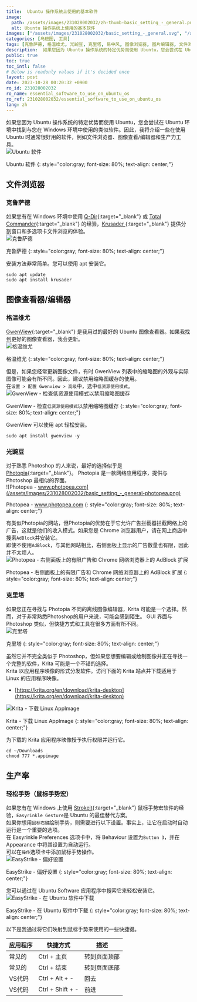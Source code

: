 ```yaml
---
title:  Ubuntu 操作系统上使用的基本软件
image:
  path: /assets/images/231028002032/zh-thumb-basic_setting_-_general.png
  alt: Ubuntu 操作系统上使用的基本软件
images: ["/assets/images/231028002032/basic_setting_-_general.svg", "/assets/images/231028002032/basic_setting_-_general-krusader.png", "/assets/images/231028002032/basic_setting_-_general-gwenview.png", "/assets/images/231028002032/basic_setting_-_general-enable-log-resource-usage-mode.png", "/assets/images/231028002032/basic_setting_-_general-photopea.png", "/assets/images/231028002032/basic_setting_-_general-photopea-adblock.png", "/assets/images/231028002032/basic_setting_-_general-krita.png", "/assets/images/231028002032/basic_setting_-_general-krita-downdlaod-appimage.png", "/assets/images/231028002032/basic_setting_-_general-easystroke.png", "/assets/images/231028002032/basic_setting_-_general-easystroke-download.png"]
categories: [乌班图, 工具]
tags: [克鲁萨德, 格温维尤, 光豌豆, 克里塔, 易中风, 图像浏览器, 图片编辑器, 文件浏览器, 鼠标宏, 乌班图, 工具]
description:  如果您因为 Ubuntu 操作系统的特定优势而使用 Ubuntu，您会尝试在 Ubuntu 环境中找到与您在 Windows 环境中使用的类似软​​件。因此，我将介绍一些在使用 Ubuntu 时通常很好用的软件，例如文件浏览器、图像查看/编辑器和生产力工具。
public: true
toc: true
toc_intl: false
# Below is readonly values if it's decided once
layout: post
date: 2023-10-28 00:20:32 +0900
ro_id: 231028002032
ro_name: essential_software_to_use_on_ubuntu_os
ro_ref: 231028002032/essential_software_to_use_on_ubuntu_os
lang: zh
---
```

如果您因为 Ubuntu 操作系统的特定优势而使用 Ubuntu，您会尝试在 Ubuntu 环境中找到与您在 Windows 环境中使用的类似软​​件。因此，我将介绍一些在使用 Ubuntu 时通常很好用的软件，例如文件浏览器、图像查看/编辑器和生产力工具。  
![Ubuntu 软件](/assets/images/231028002032/basic_setting_-_general.svg)  

Ubuntu 软件
{: style="color:gray; font-size: 80%; text-align: center;"}

## 文件浏览器
### 克鲁萨德
如果您有在 Windows 环境中使用 [Q-Dir](http://www.q-dir.com){:target="_blank"} 或 [Total Commander](https://www.ghisler.com/download.htm){:target="_blank"} 的经验，[Krusader ](https://krusader.org){:target="_blank"} 提供分割窗口和多选项卡文件浏览的体验。  
![克鲁萨德](/assets/images/231028002032/basic_setting_-_general-krusader.png)  

克鲁萨德
{: style="color:gray; font-size: 80%; text-align: center;"}

安装方法非常简单。您可以使用 apt 安装它。  

```shell
sudo apt update
sudo apt install krusader
```
## 图像查看器/编辑器
### 格温维尤
[GwenView](https://github.com/KDE/gwenview){:target="_blank"} 是我用过的最好的 Ubuntu 图像查看器。如果我找到更好的图像查看器，我会更新。  
![格温维尤](/assets/images/231028002032/basic_setting_-_general-gwenview.png)  

格温维尤
{: style="color:gray; font-size: 80%; text-align: center;"}

但是，如果您经常更新图像文件，有时 GwenView 列表中的缩略图的外观与实际图像可能会有所不同。因此，建议禁用缩略图缓存的使用。  
在`设置 > 配置 Gwenview > 高级`中，选中`低资源使用模式`。  
![GwenView - 检查`低资源使用模式`以禁用缩略图缓存](/assets/images/231028002032/basic_setting_-_general-enable-log-resource-usage-mode.png)  

GwenView - 检查`低资源使用模式`以禁用缩略图缓存
{: style="color:gray; font-size: 80%; text-align: center;"}

GwenView 可以使用 apt 轻松安装。  

```shell
sudo apt install gwenview -y
```
### 光豌豆
对于熟悉 Photoshop 的人来说，最好的选择似乎是 [Photopia](https://www.photopea.com){:target="_blank"}。 Photopia 是一款网络应用程序，提供与 Photoshop 最相似的界面。  
![Photopea - www.photopea.com](/assets/images/231028002032/basic_setting_-_general-photopea.png)  

Photopea - www.photopea.com
{: style="color:gray; font-size: 80%; text-align: center;"}

有类似Photopia的网站，但Photopia的优势在于它允许广告拦截器拦截网络上的广告，这就是他们的收入模式。如果您是 Chrome 浏览器用户，请在网上商店中搜索`AdBlock`并安装它。  
即使不使用`AdBlock`，与其他网站相比，右侧面板上显示的广告数量也有限，因此并不太烦人。  
![Photopea - 右侧面板上的有限广告和 Chrome 网络浏览器上的 AdBlock 扩展](/assets/images/231028002032/basic_setting_-_general-photopea-adblock.png)  

Photopea - 右侧面板上的有限广告和 Chrome 网络浏览器上的 AdBlock 扩展
{: style="color:gray; font-size: 80%; text-align: center;"}

### 克里塔
如果您正在寻找与 Photopia 不同的离线图像编辑器，Krita 可能是一个选择。然而，对于非常熟悉Photoshop的用户来说，可能会感到陌生。 GUI 界面与 Photoshop 类似，但快捷方式和工具在很多方面有所不同。  
![克里塔](/assets/images/231028002032/basic_setting_-_general-krita.png)  

克里塔
{: style="color:gray; font-size: 80%; text-align: center;"}

虽然它并不完全类似于 Photoshop，但如果您想要编辑或绘制图像并正在寻找一个完整的软件，Krita 可能是一个不错的选择。  
Krita 以应用程序映像的形式分发软件。访问下面的 Krita 站点并下载适用于 Linux 的应用程序映像。  
- [https://krita.org/en/download/krita-desktop](https://krita.org/en/download/krita-desktop)

![Krita - 下载 Linux AppImage](/assets/images/231028002032/basic_setting_-_general-krita-downdlaod-appimage.png)  

Krita - 下载 Linux AppImage
{: style="color:gray; font-size: 80%; text-align: center;"}

为下载的 Krita 应用程序映像授予执行权限并运行它。  

```shell
cd ~/Downloads
chmod 777 *.appimage
```
## 生产率
### 轻松手势（鼠标手势宏）
如果您有在 Windows 上使用 [Strokeit](https://www.tcbmi.com/Strokeit){:target="_blank"} 鼠标手势宏软件的经验，`Easyrinkle Gesture`是 Ubuntu 的最佳替代方案。  
如果你想用`鼠标右键`绘制手势，则需要进行以下设置。事实上，让它在启动时自动运行是一个重要的选项。  
在 Easyrinkle Preferences 选项卡中，将 Behaviour 设置为`Button 3`，并在 Appearance 中将其设置为自动运行。  
可以在`操作`选项卡中添加鼠标手势操作。  
![EasyStrike - 偏好设置](/assets/images/231028002032/basic_setting_-_general-easystroke.png)  

EasyStrike - 偏好设置
{: style="color:gray; font-size: 80%; text-align: center;"}

您可以通过在 Ubuntu Software 应用程序中搜索它来轻松安装它。  
![EasyStrike - 在 Ubuntu 软件中下载](/assets/images/231028002032/basic_setting_-_general-easystroke-download.png)  

EasyStrike - 在 Ubuntu 软件中下载
{: style="color:gray; font-size: 80%; text-align: center;"}

以下是我通过将它们映射到鼠标手势来使用的一些快捷键。  

|应用程序|快捷方式|描述|
| ------- | ---------------- | ----------------- |
|常见的|Ctrl + 主页|转到页面顶部|
|常见的|Ctrl + 结束|转到页面底部|
|VS代码|Ctrl + Alt + -|回去|
|VS代码|Ctrl + Shift + -|前进|

